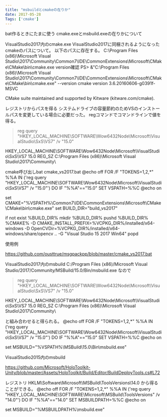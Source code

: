 ```yaml
---
title: "msbuildとcmakeの在りか"
date: 2017-05-28
Tags: ['cmake']
---
```


bat作るときにたまに使う
cmake.exeとmsbuild.exeの在りかについて

VisualStudio2017内のcmake.exe
VisualStudio2017に同梱されるようになったcmakeのパスについて。
以下のパスに存在する。
C:\Program Files (x86)\Microsoft Visual Studio\2017\Community\Common7\IDE\CommonExtensions\Microsoft\CMake\CMake\bin\cmake.exe
version確認
PS> &"C:\Program Files (x86)\Microsoft Visual Studio\2017\Community\Common7\IDE\CommonExtensions\Microsoft\CMake\CMake\bin\cmake.exe" --version
cmake version 3.6.20160606-g0391f-MSVC

CMake suite maintained and supported by Kitware (kitware.com/cmake).

レジストリからパスを得る
システムドライブの容量節約のためVSのインストールパスを変更している場合に必要だった。
regコマンドでコマンドラインで値を得る。
> reg query "HKEY_LOCAL_MACHINE\SOFTWARE\Wow6432Node\Microsoft\VisualStudio\SxS\VS7" /v "15.0"

HKEY_LOCAL_MACHINE\SOFTWARE\Wow6432Node\Microsoft\VisualStudio\SxS\VS7
    15.0    REG_SZ    C:\Program Files (x86)\Microsoft Visual Studio\2017\Community\


cmake呼び出しbat
cmake_vs2017.bat
@echo off
FOR /F "TOKENS=1,2,*" %%A IN ('reg query "HKEY_LOCAL_MACHINE\SOFTWARE\Wow6432Node\Microsoft\VisualStudio\SxS\VS7" /v "15.0"') DO IF "%%A"=="15.0" SET VSPATH=%%C
@echo on

set CMAKE="%VSPATH%\Common7\IDE\CommonExtensions\Microsoft\CMake\CMake\bin\cmake.exe"
set BUILD_DIR="build_vs2017"

if not exist %BUILD_DIR% mkdir %BUILD_DIR%
pushd %BUILD_DIR%
%CMAKE% -D CMAKE_INSTALL_PREFIX=%VCPKG_DIR%/installed/x64-windows -D OpenCVDir=%VCPKG_DIR%/installed/x64-windows/share/opencv .. -G "Visual Studio 15 2017 Win64"
popd

使用例

https://github.com/ousttrue/msgpackpp/blob/master/cmake_vs2017.bat

VisualStudio2017内のmsbuild
C:/Program Files (x86)/Microsoft Visual Studio/2017/Community/MSBuild/15.0/Bin/msbuild.exe
なので
> reg query "HKEY_LOCAL_MACHINE\SOFTWARE\Wow6432Node\Microsoft\VisualStudio\SxS\VS7" /v "15.0"

HKEY_LOCAL_MACHINE\SOFTWARE\Wow6432Node\Microsoft\VisualStudio\SxS\VS7
    15.0    REG_SZ    C:\Program Files (x86)\Microsoft Visual Studio\2017\Community\


と組み合わせると得られる。
@echo off
FOR /F "TOKENS=1,2,*" %%A IN ('reg query "HKEY_LOCAL_MACHINE\SOFTWARE\Wow6432Node\Microsoft\VisualStudio\SxS\VS7" /v "15.0"') DO IF "%%A"=="15.0" SET VSPATH=%%C
@echo on

set MSBUILD="%VSPATH%\MSBuild\15.0\Bin\msbuild.exe"

VisualStudio2015内のmsbuild

https://github.com/Microsoft/HoloToolkit-Unity/blob/master/Assets/HoloToolkit/Build/Editor/BuildDeployTools.cs#L72

レジストリ
HKLM\Software\Microsoft\MSBuild\ToolsVersions\14.0
から得ることができる。
@echo off
FOR /F "TOKENS=1,2,*" %%A IN ('reg query "HKEY_LOCAL_MACHINE\SOFTWARE\Microsoft\MSBuild\ToolsVersions" /v "14.0"') DO IF "%%A"=="14.0" SET MSBUILDPATH=%%C
@echo on

set MSBUILD="%MSBUILDPATH%\msbuild.exe"

